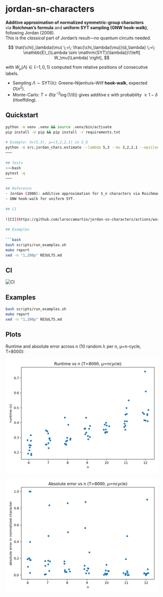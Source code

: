 # jordan-sn-characters

**Additive approximation of normalized symmetric-group characters**  
via **Roichman’s formula** and **uniform SYT sampling (GNW hook-walk)**, following Jordan (2008).  
This is the *classical* part of Jordan’s result—no quantum circuits needed.

$$
\hat{\chi}_\lambda(\mu) \;=\; \frac{\chi_\lambda(\mu)}{d_\lambda} 
\;=\; \mathbb{E}_{\Lambda \sim \mathrm{SYT}(\lambda)}\!\left[ W_\mu(\Lambda) \right],
$$

with $W_\mu(\Lambda) \in \{-1, 0, 1\}$ computed from relative positions of consecutive labels.

- Sampling $\Lambda \sim \mathrm{SYT}(\lambda)$: Greene–Nijenhuis–Wilf **hook-walk**, expected $O(n^2)$.
- Monte-Carlo: $T = \Theta(\varepsilon^{-2}\log(1/\delta))$ gives additive $\varepsilon$ with probability $\geq 1-\delta$ (Hoeffding).

## Quickstart

```bash
python -m venv .venv && source .venv/bin/activate
pip install -U pip && pip install -r requirements.txt

# Example: λ=(5,3), μ=(3,2,2,1) in S_8
python -m src.jordan_chars.estimate --lambda 5,3 --mu 3,2,2,1 --epsilon 0.03 --delta 1e-4 --seed 0
~~~

## Tests
~~~bash
pytest -q
~~~

## Reference
- Jordan (2008): additive approximation for S_n characters via Roichman + GNW.
- GNW hook-walk for uniform SYT.

## CI

![CI](https://github.com/laroccamartin/jordan-sn-characters/actions/workflows/ci.yml/badge.svg)

## Examples

```bash
bash scripts/run_examples.sh
make report
sed -n "1,200p" RESULTS.md
```


## CI

![CI](https://github.com/laroccamartin/jordan-sn-characters/actions/workflows/ci.yml/badge.svg)

## Examples

```bash
bash scripts/run_examples.sh
make report
sed -n "1,200p" RESULTS.md
```


## Plots

Runtime and absolute error across n (10 random λ per n, μ=n-cycle, T=8000):

![](results/plot_runtime_vs_n.png)

![](results/plot_error_vs_n.png)

